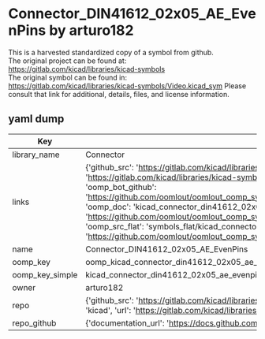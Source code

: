 # Connector_DIN41612_02x05_AE_EvenPins by arturo182  
This is a harvested standardized copy of a symbol from github.  
The original project can be found at:  
https://gitlab.com/kicad/libraries/kicad-symbols  
The original symbol can be found in:
https://gitlab.com/kicad/libraries/kicad-symbols/Video.kicad_sym
Please consult that link for additional, details, files, and license information.  
## yaml dump  
| Key | Value |  
| --- | --- |  
| library_name | Connector |  
| links | {'github_src': 'https://gitlab.com/kicad/libraries/kicad-symbols/Video.kicad_sym', 'github_src_repo': 'https://gitlab.com/kicad/libraries/kicad-symbols', 'oomp_bot': 'kicad_connector_din41612_02x05_ae_evenpins/working', 'oomp_bot_github': 'https://github.com/oomlout/oomlout_oomp_symbol_bot/tree/main/kicad_connector_din41612_02x05_ae_evenpins/working', 'oomp_doc': 'kicad_connector_din41612_02x05_ae_evenpins/working', 'oomp_doc_github': 'https://github.com/oomlout/oomlout_oomp_symbol_doc/tree/main/kicad_connector_din41612_02x05_ae_evenpins/working', 'oomp_src_flat': 'symbols_flat/kicad_connector_din41612_02x05_ae_evenpins/working', 'oomp_src_flat_github': 'https://github.com/oomlout/oomlout_oomp_symbol_src/tree/main/kicad_connector_din41612_02x05_ae_evenpins/working'} |  
| name | Connector_DIN41612_02x05_AE_EvenPins |  
| oomp_key | oomp_kicad_connector_din41612_02x05_ae_evenpins |  
| oomp_key_simple | kicad_connector_din41612_02x05_ae_evenpins |  
| owner | arturo182 |  
| repo | {'github_src': 'https://gitlab.com/kicad/libraries/kicad-symbols/Video.kicad_sym', 'name': 'libraries/kicad-symbols', 'owner': 'kicad', 'url': 'https://gitlab.com/kicad/libraries/kicad-symbols'} |  
| repo_github | {'documentation_url': 'https://docs.github.com/rest/repos/repos#get-a-repository', 'message': 'Not Found'} |  

